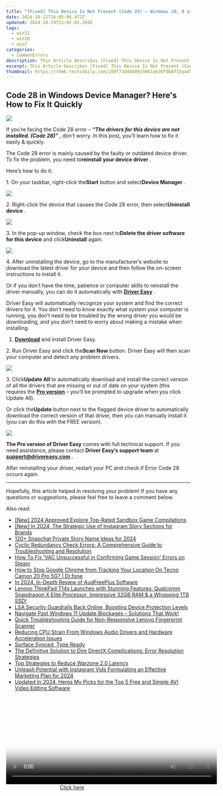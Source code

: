 ```yaml
---
title: "[Fixed] This Device Is Not Present (Code 24) – Windows 10, 8 or 7"
date: 2024-10-22T16:05:06.472Z
updated: 2024-10-24T21:02:02.269Z
tags:
  - win11
  - win10
  - win7
categories:
  - CommonErrors
description: This Article Describes [Fixed] This Device Is Not Present (Code 24) – Windows 10, 8 or 7
excerpt: This Article Describes [Fixed] This Device Is Not Present (Code 24) – Windows 10, 8 or 7
thumbnail: https://thmb.techidaily.com/250f73dd4b9929867a630f9b8f32aa45e2b59d5cab96411e7883925b75cba9fc.jpg
---
```


## Code 28 in Windows Device Manager? Here's How to Fix It Quickly

![](https://images.drivereasy.com/wp-content/uploads/2016/09/img_57e37c8ec1c80.jpg)

 If you’re facing the Code 28 error – _**“The drivers for this device are not installed. (Code 28)”**_  , don’t worry. In this post, you’ll learn how to fix it easily & quickly.

 The Code 28 error is mainly caused by the faulty or outdated device driver. To fix the problem, you need to**reinstall your device driver** .

Here’s how to do it:

 1\. On your taskbar, right-click the**Start** button and select**Device Manager** .

![](https://images.drivereasy.com/wp-content/uploads/2022/03/device-manager.jpg)

 2\. Right-click the device that causes the Code 28 error, then select**Uninstall device** .

![](https://images.drivereasy.com/wp-content/uploads/2021/07/uninstall-device.jpg)

 3\. In the pop-up window, check the box next to**Delete the driver software for this device** and click**Uninstall** again.

![](https://images.drivereasy.com/wp-content/uploads/2021/07/uninstall.jpg)

 4\. After uninstalling the device, go to the manufacturer’s website to download the latest driver for your device and then follow the on-screen instructions to install it.

 Or if you don’t have the time, patience or computer skills to reinstall the driver manually, you can do it automatically with **[Driver Easy](https://tools.techidaily.com/drivereasy/download/)**  .

 Driver Easy will automatically recognize your system and find the correct drivers for it. You don’t need to know exactly what system your computer is running, you don’t need to be troubled by the wrong driver you would be downloading, and you don’t need to worry about making a mistake when installing.

 1. **[Download](https://tools.techidaily.com/drivereasy/download/)**  and install Driver Easy.

 2\. Run Driver Easy and click the**Scan Now** button. Driver Easy will then scan your computer and detect any problem drivers.

![](https://images.drivereasy.com/wp-content/uploads/2021/07/scan-now-1.jpg)

 3\. Click**Update All** to automatically download and install the correct version of all the drivers that are missing or out of date on your system (this requires the **[Pro version](https://tools.techidaily.com/drivereasy/download/)**  – you’ll be prompted to upgrade when you click Update All).  
  
 Or click the**Update** button next to the flagged device driver to automatically download the correct version of that driver, then you can manually install it (you can do this with the FREE version).

![](https://images.drivereasy.com/wp-content/uploads/2021/07/de-wifi6.jpg)

**The Pro version of Driver Easy** comes with full technical support. If you need assistance, please contact **Driver Easy’s support team** at **[support@drivereasy.com](https://tools.techidaily.com/drivereasy/download/) .**

 After reinstalling your driver, restart your PC and check if Error Code 28 occurs again.

---

 Hopefully, this article helped in resolving your problem! If you have any questions or suggestions, please feel free to leave a comment below.

<ins class="adsbygoogle"
     style="display:block"
     data-ad-format="autorelaxed"
     data-ad-client="ca-pub-7571918770474297"
     data-ad-slot="1223367746"></ins>

<ins class="adsbygoogle"
     style="display:block"
     data-ad-client="ca-pub-7571918770474297"
     data-ad-slot="8358498916"
     data-ad-format="auto"
     data-full-width-responsive="true"></ins>

<span class="atpl-alsoreadstyle">Also read:</span>
<div><ul>
<li><a href="https://remote-screen-capture.techidaily.com/new-2024-approved-explore-top-rated-sandbox-game-compilations/"><u>[New] 2024 Approved Explore Top-Rated Sandbox Game Compilations</u></a></li>
<li><a href="https://instagram-video-recordings.techidaily.com/new-in-2024-the-strategic-use-of-instagram-story-sections-for-brands/"><u>[New] In 2024, The Strategic Use of Instagram Story Sections for Brands</u></a></li>
<li><a href="https://snapchat-videos.techidaily.com/120plus-snapchat-private-story-name-ideas-for-2024/"><u>120+ Snapchat Private Story Name Ideas for 2024</u></a></li>
<li><a href="https://common-error.techidaily.com/cyclic-redundancy-check-errors-a-comprehensive-guide-to-troubleshooting-and-resolution/"><u>Cyclic Redundancy Check Errors: A Comprehensive Guide to Troubleshooting and Resolution</u></a></li>
<li><a href="https://common-error.techidaily.com/how-to-fix-vac-unsuccessful-in-confirming-game-session-errors-on-steam/"><u>How To Fix 'VAC Unsuccessful in Confirming Game Session' Errors on Steam</u></a></li>
<li><a href="https://change-location.techidaily.com/how-to-stop-google-chrome-from-tracking-your-location-on-tecno-camon-20-pro-5g-drfone-by-drfone-virtual-android/"><u>How to Stop Google Chrome from Tracking Your Location On Tecno Camon 20 Pro 5G? | Dr.fone</u></a></li>
<li><a href="https://some-techniques.techidaily.com/in-2024-in-depth-review-of-audfreeplus-software/"><u>In 2024, In-Depth Review of AudFreePlus Software</u></a></li>
<li><a href="https://hardware-help.techidaily.com/1723862711835-lenovo-thinkpad-t14s-launches-with-stunning-features-qualcomm-snapdragon-x-elite-processor-impressive-32gb-ram-and-a-whopping-1tb-ssd/"><u>Lenovo ThinkPad T14s Launches with Stunning Features: Qualcomm Snapdragon X Elite Processor, Impressive 32GB RAM & a Whopping 1TB SSD!</u></a></li>
<li><a href="https://common-error.techidaily.com/lsa-security-guardrails-back-online-boosting-device-protection-levels/"><u>LSA Security Guardrails Back Online, Boosting Device Protection Levels</u></a></li>
<li><a href="https://common-error.techidaily.com/1723202056032-navigate-past-windows-11-update-blockages-solutions-that-work/"><u>Navigate Past Windows 11 Update Blockages – Solutions That Work!</u></a></li>
<li><a href="https://common-error.techidaily.com/quick-troubleshooting-guide-for-non-responsive-lenovo-fingerprint-scanner/"><u>Quick Troubleshooting Guide for Non-Responsive Lenovo Fingerprint Scanner</u></a></li>
<li><a href="https://common-error.techidaily.com/reducing-cpu-strain-from-windows-audio-drivers-and-hardware-acceleration-issues/"><u>Reducing CPU Strain From Windows Audio Drivers and Hardware Acceleration Issues</u></a></li>
<li><a href="https://common-error.techidaily.com/1723202153588-surface-synced-type-ready/"><u>Surface Synced, Type Ready</u></a></li>
<li><a href="https://common-error.techidaily.com/the-definitive-solution-to-dire-directx-complications-error-resolution-strategies/"><u>The Definitive Solution to Dire DirectX Complications: Error Resolution Strategies</u></a></li>
<li><a href="https://win-solutions.techidaily.com/top-strategies-to-reduce-warzone-20-latency/"><u>Top Strategies to Reduce Warzone 2.0 Latency</u></a></li>
<li><a href="https://instagram-clips.techidaily.com/unleash-potential-with-instagram-vids-formulating-an-effective-marketing-plan-for-2024/"><u>Unleash Potential with Instagram Vids Formulating an Effective Marketing Plan for 2024</u></a></li>
<li><a href="https://video-content-creator.techidaily.com/updated-in-2024-heres-my-picks-for-the-top-5-free-and-simple-avi-video-editing-software/"><u>Updated In 2024, Heres My Picks for the Top 5 Free and Simple AVI Video Editing Software</u></a></li>
</ul></div>

<!-- affiliate ads begin -->
<span id="1983446">
					<video width="576" height="240" style="cursor:pointer"
           poster="//a.impactradius-go.com/display-clicktoplayimage/1983446.png"
           onclick="if(!this.playClicked){this.play();this.setAttribute('controls',true);this.playClicked=true;}">
	   <source src="//a.impactradius-go.com/display-ad/22993-1983446">
	   <img src="//a.impactradius-go.com/display-clicktoplayimage/1983446.png" style="border: none; height: 100%; width: 100%; object-fit: contain">
	</video>
	<div style="width:360px;text-align:center"><a href="javascript:window.open(decodeURIComponent('https%3A%2F%2Fhomestyler.sjv.io%2Fc%2F5597632%2F1983446%2F22993'), '_blank');void(0);">Click here</a></div>
</span>
<img height="0" width="0" src="https://imp.pxf.io/i/5597632/1983446/22993" style="position:absolute;visibility:hidden;" border="0" />
<!-- affiliate ads end -->

